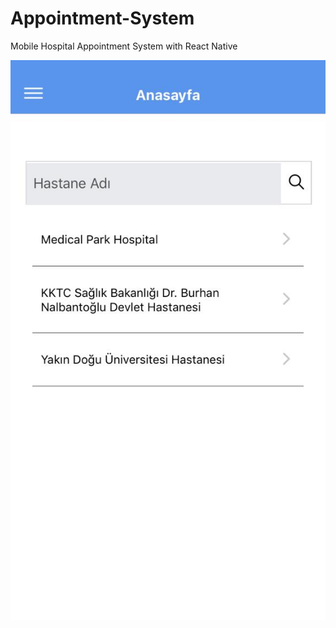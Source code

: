 # Appointment-System
Mobile Hospital Appointment System with React Native


![Test Image 1](main.png)
